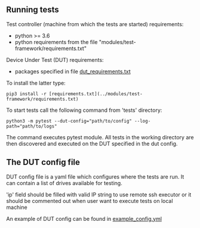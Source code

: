 ## Running tests
Test controller (machine from which the tests are started) requirements:
  * python >= 3.6
  * python requirements from the file "modules/test-framework/requirements.txt"

Device Under Test (DUT) requirements:
  * packages specified in file [dut_requirements.txt](../tests/dut_requirements.txt)

To install the latter type:
```
pip3 install -r [requirements.txt](../modules/test-framework/requirements.txt)
```

To start tests call the following command from 'tests' directory:
```
python3 -m pytest --dut-config="path/to/config" --log-path="path/to/logs"
```

The command executes pytest module. All tests in the working directory are then
discovered and executed on the DUT specified in the dut config.

## The DUT config file

DUT config file is a yaml file which configures where the tests are run.
It can contain a list of drives available for testing.

'ip' field should be filled with valid IP string to use remote ssh executor
or it should be commented out when user want to execute tests on local machine

An example of DUT config can be found in [example_config.yml](tests/config/example_config.yml)
